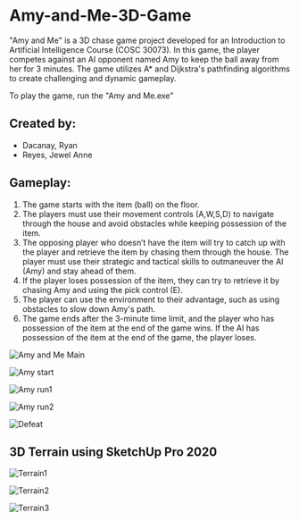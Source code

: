 # Amy-and-Me-3D-Game
"Amy and Me" is a 3D chase game project developed for an Introduction to Artificial Intelligence Course (COSC 30073). In this game, the player competes against an AI opponent named Amy to keep the ball away from her for 3 minutes. The game utilizes A* and Dijkstra's pathfinding algorithms to create challenging and dynamic gameplay.

To play the game, run the "Amy and Me.exe"

## Created by:
- Dacanay, Ryan
- Reyes, Jewel Anne

## Gameplay:
1. The game starts with the item (ball) on the floor.
2. The players must use their movement controls (A,W,S,D) to navigate through the house and avoid
obstacles while keeping possession of the item.
3. The opposing player who doesn’t have the item will try to catch up with the player and
retrieve the item by chasing them through the house. The player must use their
strategic and tactical skills to outmaneuver the AI (Amy) and stay ahead of them.
4. If the player loses possession of the item, they can try to retrieve it by chasing Amy and using the pick control (E).
5. The player can use the environment to their advantage, such as using obstacles to slow
down Amy's path.
6. The game ends after the 3-minute time limit, and the player who has possession of the
item at the end of the game wins. If the AI has possession of the item at the end of the
game, the player loses.

![Amy and Me Main](https://github.com/Jewel-Anne/Amy-and-Me-3D-Game/assets/72534490/ee264cfb-0b46-4455-8e98-b939b0524018)

![Amy start](https://github.com/Jewel-Anne/Amy-and-Me-3D-Game/assets/72534490/7546a78e-d57d-4a72-bfa7-28e2266bf780)

![Amy run1](https://github.com/Jewel-Anne/Amy-and-Me-3D-Game/assets/72534490/c10e11f5-9c89-411b-8e5d-abc644714693)

![Amy run2](https://github.com/Jewel-Anne/Amy-and-Me-3D-Game/assets/72534490/5d7a4055-9db7-4140-9841-f48350cf1533)

![Defeat](https://github.com/Jewel-Anne/Amy-and-Me-3D-Game/assets/72534490/6a4cfbdb-bb98-4659-9ba7-566a1f167711)

## 3D Terrain using SketchUp Pro 2020

![Terrain1](https://github.com/Jewel-Anne/Amy-and-Me-3D-Game/assets/72534490/66084b41-bf35-4f8a-b5a7-b73b91f10cb7)

![Terrain2](https://github.com/Jewel-Anne/Amy-and-Me-3D-Game/assets/72534490/3c1b5bba-0e61-4364-9d3e-a611d28bedc5)

![Terrain3](https://github.com/Jewel-Anne/Amy-and-Me-3D-Game/assets/72534490/5577e96a-da55-4972-bb31-206e9bcfea86)




